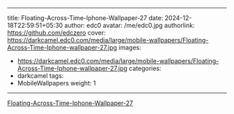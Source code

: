 
---
title: Floating-Across-Time-Iphone-Wallpaper-27
date: 2024-12-18T22:59:51+05:30
author: edc0
avatar: /me/edc0.jpg
authorlink: https://github.com/edczero
cover: https://darkcamel.edc0.com/media/large/mobile-wallpapers/Floating-Across-Time-Iphone-wallpaper-27.jpg
images:
   - https://darkcamel.edc0.com/media/large/mobile-wallpapers/Floating-Across-Time-Iphone-wallpaper-27.jpg
categories:
  - darkcamel
tags:
  - MobileWallpapers
weight: 1
---

<!--more-->

[Floating-Across-Time-Iphone-Wallpaper-27](https://darkcamel.edc0.com/media/original/mobile-wallpapers/Floating-Across-Time-Iphone-wallpaper-27.jpg)

	